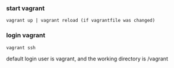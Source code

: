 ### start vagrant

    vagrant up | vagrant reload (if vagrantfile was changed)

### login vagrant

    vagrant ssh

default login user is vagrant, and the working directory is /vagrant
